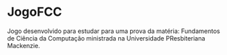 # JogoFCC

Jogo desenvolvido para estudar para uma prova da matéria: Fundamentos de Ciência da Computação ministrada na Universidade PResbiteriana Mackenzie.
